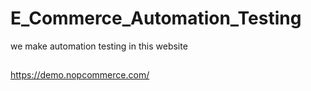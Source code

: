 # E_Commerce_Automation_Testing

we make automation testing in this website 
## 
https://demo.nopcommerce.com/
